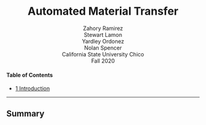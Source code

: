 <div align="center"> <h1> Automated Material Transfer </h1> 
 Zahory Ramirez <br/> Stewart Lamon <br/> Yardley Ordonez <br/> Nolan Spencer <br/> California State University Chico <br/> Fall 2020 </div>

#### Table of Contents
- [1 Introduction](#1-Introduction)

-----------------------------------------------------------------------------------------
## Summary 
